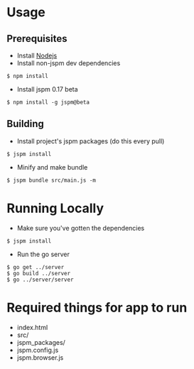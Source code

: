 # Usage
## Prerequisites
- Install [Nodejs](https://nodejs.org/en/)
- Install non-jspm dev dependencies
```
$ npm install
```
- Install jspm 0.17 beta
```
$ npm install -g jspm@beta
```

## Building
- Install project's jspm packages (do this every pull)
```
$ jspm install
```
- Minify and make bundle
```
$ jspm bundle src/main.js -m
```

# Running Locally
- Make sure you've gotten the dependencies
```
$ jspm install
```
- Run the go server
```
$ go get ../server
$ go build ../server
$ go ../server/server
```

# Required things for app to run
- index.html
- src/
- jspm_packages/
- jspm.config.js
- jspm.browser.js
